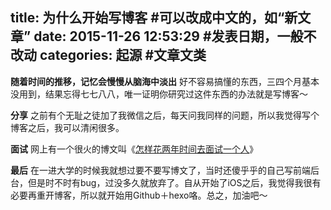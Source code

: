 title: 为什么开始写博客 #可以改成中文的，如“新文章”
date: 2015-11-26 12:53:29 #发表日期，一般不改动
categories: 起源 #文章文类
---
<b>随着时间的推移，记忆会慢慢从脑海中淡出</b>
好不容易搞懂的东西，三四个月基本没用到，结果忘得七七八八，唯一证明你研究过这件东西的办法就是写博客～


<b>分享</b>
之前有个无耻之徒加了我微信之后，每天问我同样的问题，所以我觉得写个博客之后，我可以清闲很多。


<b>面试</b>
网上有一个很火的博文叫《[怎样花两年时间去面试一个人](http://feimengspirit.com/why-blog/)》

<b>最后</b>
在一进大学的时候我就想过要不要写博文了，当时还傻乎乎的自己写前端后台，但是时不时有bug，过没多久就放弃了。自从开始了iOS之后，我觉得我很有必要再重开博客，所以就开始用Github＋hexo咯。总之，加油吧～